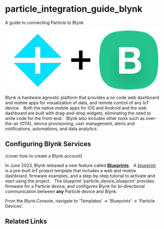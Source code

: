 # particle_integration_guide_blynk
A guide to connecting Particle to Blynk

![alt text](https://github.com/markwkiehl/particle_integration_guide_blynk/raw/dc9755b4f964f6f0454ab2ead3860d36c17260f1/Blynk%2BParticle.png "Particle + Blynk")

Blynk is hardware agnostic platform that provides a no code web dashboard and mobile apps for visualization of data, and remote control of any IoT device. &nbsp; Both the native mobile apps for iOS and Android and the web dashboard are built with drag-and-drop widgets, eliminating the need to write code for the front-end. &nbsp; Blynk also includes other tools such as over-the-air (OTA), device provisioning, user management, alerts and notifications, automations, and data analytics. &nbsp; 

## Configuring Blynk Services
{cover how to create a Blynk account}

In June 2023, Blynk released a new feature called [**Blueprints**](https://blynk.io/blog/meet-blueprints-your-pre-built-iot-solution). &nbsp;  A [blueprint](https://blynk.cloud/dashboard/blueprints/Library) is a pre-built IoT project template that includes a web and mobile dashboard, firmware examples, and a step-by-step tutorial to activate and start using the project. &nbsp;  The blueprint 'particle_device_blueprint' provides firmware for a Particle device, and configures Blynk for bi-directional communication between **any** Particle device and Blynk. &nbsp; 

From the Blynk.Console, navigate to 'Templates' -> 'Blueprints' -> 'Particle Devices'. &nbsp; 

## Related Links
